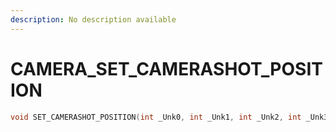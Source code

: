 ```yaml
---
description: No description available 
---
```


# CAMERA\_SET_CAMERASHOT_POSITION

```cpp
void SET_CAMERASHOT_POSITION(int _Unk0, int _Unk1, int _Unk2, int _Unk3);
```
